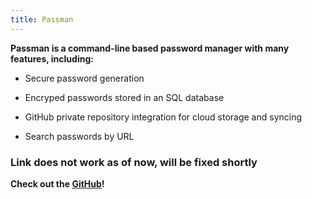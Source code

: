 ```yaml
---
title: Passman
---
```


**Passman is a command-line based password manager with many features, including:**

 - Secure password generation

 - Encryped passwords stored in an SQL database

- GitHub private repository integration for cloud storage and syncing

- Search passwords by URL 

### Link does not work as of now, will be fixed shortly
**Check out the [GitHub](github.com/mattallenn/passman)!**
